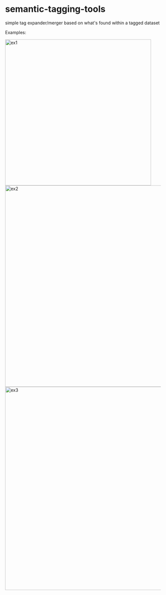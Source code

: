 # semantic-tagging-tools
simple tag expander/merger based on what's found within a tagged dataset

Examples:

<img width="472" alt="ex1" src="https://github.com/user-attachments/assets/5bf28e02-3fba-4015-adae-77679a701643" />
<img width="651" alt="ex2" src="https://github.com/user-attachments/assets/d3af2f87-70e8-4ba5-a7d6-aee80c4a7285" />
<img width="657" alt="ex3" src="https://github.com/user-attachments/assets/a65b7fce-292f-4510-8a51-bd91e5054f87" />
